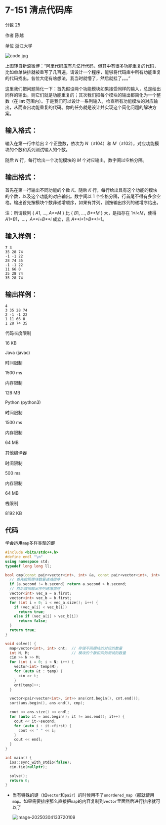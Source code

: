 # **7-151 清点代码库**

分数 25

作者 陈越

单位 浙江大学

![code.jpg](https://gitee.com/chen-houchao/images/raw/master/img/20250304133555440.jpeg)

上图转自新浪微博：“阿里代码库有几亿行代码，但其中有很多功能重复的代码，比如单单快排就被重写了几百遍。请设计一个程序，能够将代码库中所有功能重复的代码找出。各位大佬有啥想法，我当时就懵了，然后就挂了。。。”

这里我们把问题简化一下：首先假设两个功能模块如果接受同样的输入，总是给出同样的输出，则它们就是功能重复的；其次我们把每个模块的输出都简化为一个整数（在 **int** 范围内）。于是我们可以设计一系列输入，检查所有功能模块的对应输出，从而查出功能重复的代码。你的任务就是设计并实现这个简化问题的解决方案。

## 输入格式：

输入在第一行中给出 2 个正整数，依次为 *N*（≤104）和 *M*（≤102），对应功能模块的个数和系列测试输入的个数。

随后 *N* 行，每行给出一个功能模块的 *M* 个对应输出，数字间以空格分隔。

## 输出格式：

首先在第一行输出不同功能的个数 *K*。随后 *K* 行，每行给出具有这个功能的模块的个数，以及这个功能的对应输出。数字间以 1 个空格分隔，行首尾不得有多余空格。输出首先按模块个数非递增顺序，如果有并列，则按输出序列的递增序给出。

注：所谓数列 { *A*1, ..., *A**M* } 比 { *B*1, ..., *B**M* } 大，是指存在 1≤*i*<*M*，使得 *A*1=*B*1，...，*A**i*=*B**i* 成立，且 *A**i*+1>*B**i*+1。

## 输入样例：

```in
7 3
35 28 74
-1 -1 22
28 74 35
-1 -1 22
11 66 0
35 28 74
35 28 74
```

## 输出样例：

```out
4
3 35 28 74
2 -1 -1 22
1 11 66 0
1 28 74 35
```

代码长度限制

16 KB

Java (javac)

时间限制

1500 ms

内存限制

128 MB

Python (python3)

时间限制

1500 ms

内存限制

64 MB

其他编译器

时间限制

500 ms

内存限制

64 MB

栈限制

8192 KB

## 代码

学会运用`map`多样类型的键

```cpp
#include <bits/stdc++.h>
#define endl "\n"
using namespace std;
typedef long long ll;

bool cmp(const pair<vector<int>, int> &a, const pair<vector<int>, int> &b) {
  // 首先按照模块数量递减排序
  if (a.second != b.second) return a.second > b.second;
  // 然后按照输出序列递增排序
  vector<int> vec_a = a.first;
  vector<int> vec_b = b.first;
  for (int i = 0; i < vec_a.size(); i++) {
    if (vec_a[i] < vec_b[i])
      return true;
    else if (vec_a[i] > vec_b[i])
      return false;
  }
  return true;
}

void solve() {
  map<vector<int>, int> cnt;  // 存储不同模块的对应的数量
  int N, M;                   // 模块的个数和系列测试的数量
  cin >> N >> M;
  for (int i = 0; i < N; i++) {
    vector<int> temp(M);
    for (auto &t : temp) {
      cin >> t;
    }
    cnt[temp]++;
  }

  vector<pair<vector<int>, int>> ans(cnt.begin(), cnt.end());
  sort(ans.begin(), ans.end(), cmp);

  cout << ans.size() << endl;
  for (auto it = ans.begin(); it != ans.end(); it++) {
    cout << it->second;
    for (auto i : it->first) {
      cout << " " << i;
    }
    cout << endl;
  }
}

int main() {
  ios::sync_with_stdio(false);
  cin.tie(nullptr);

  solve();
  return 0;
}
```

- 当有特殊的键（如`vector`和`pair`）的时候用不了`unordered_map`（那就使用`map`。如果需要排序那么直接把`map`的内容复制到`vector`里面然后进行排序就可以了

  ![image-20250304133720109](https://gitee.com/chen-houchao/images/raw/master/img/20250304133720202.png)